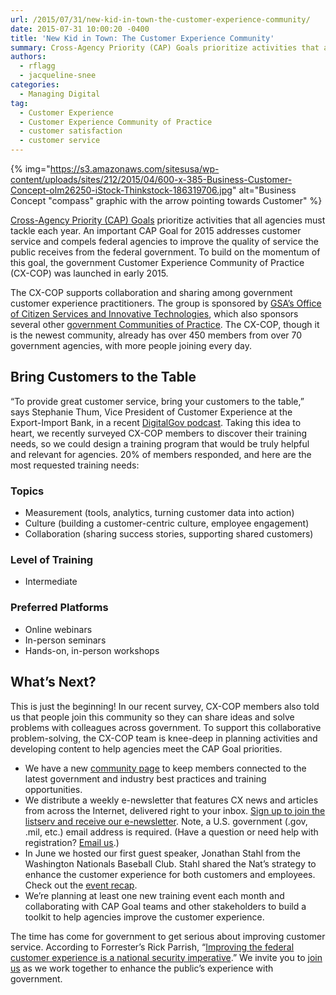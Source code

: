 ```yaml
---
url: /2015/07/31/new-kid-in-town-the-customer-experience-community/
date: 2015-07-31 10:00:20 -0400
title: 'New Kid in Town: The Customer Experience Community'
summary: Cross-Agency Priority (CAP) Goals prioritize activities that all agencies must tackle each year. An important CAP Goal for 2015 addresses customer service and compels federal agencies to improve the quality of service the public receives from the federal government. To build on the momentum of this goal, the government Customer Experience Community of Practice (CX-COP)
authors:
  - rflagg
  - jacqueline-snee
categories:
  - Managing Digital
tag:
  - Customer Experience
  - Customer Experience Community of Practice
  - customer satisfaction
  - customer service
---
```


{% img="https://s3.amazonaws.com/sitesusa/wp-content/uploads/sites/212/2015/04/600-x-385-Business-Customer-Concept-olm26250-iStock-Thinkstock-186319706.jpg" alt="Business Concept "compass" graphic with the arrow pointing towards Customer" %} 

[Cross-Agency Priority (CAP) Goals](http://www.performance.gov/node/3400/view?view=public#overview) prioritize activities that all agencies must tackle each year. An important CAP Goal for 2015 addresses customer service and compels federal agencies to improve the quality of service the public receives from the federal government. To build on the momentum of this goal, the government Customer Experience Community of Practice (CX-COP) was launched in early 2015.

The CX-COP supports collaboration and sharing among government customer experience practitioners. The group is sponsored by [GSA’s Office of Citizen Services and Innovative Technologies](http://www.gsa.gov/portal/category/25729), which also sponsors several other [government Communities of Practice](https://www.WHATEVER/communities/). The CX-COP, though it is the newest community, already has over 450 members from over 70 government agencies, with more people joining every day.

## Bring Customers to the Table

&#8220;To provide great customer service, bring your customers to the table,&#8221; says Stephanie Thum, Vice President of Customer Experience at the Export-Import Bank, in a recent [DigitalGov podcast](https://www.WHATEVER/2015/07/17/digitalgov-podcast-leaders-come-and-go-but-your-customers-will-remain/). Taking this idea to heart, we recently surveyed CX-COP members to discover their training needs, so we could design a training program that would be truly helpful and relevant for agencies. 20% of members responded, and here are the most requested training needs:

### Topics

  * Measurement (tools, analytics, turning customer data into action)
  * Culture (building a customer-centric culture, employee engagement)
  * Collaboration (sharing success stories, supporting shared customers)

### Level of Training

  * Intermediate

### Preferred Platforms

  * Online webinars
  * In-person seminars
  * Hands-on, in-person workshops

## What’s Next?

This is just the beginning! In our recent survey, CX-COP members also told us that people join this community so they can share ideas and solve problems with colleagues across government. To support this collaborative problem-solving, the CX-COP team is knee-deep in planning activities and developing content to help agencies meet the CAP Goal priorities.

  * We have a new [community page](https://www.WHATEVER/communities/customer-experience-community/) to keep members connected to the latest government and industry best practices and training opportunities.
  * We distribute a weekly e-newsletter that features CX news and articles from across the Internet, delivered right to your inbox. [Sign up to join the listserv and receive our e-newsletter](https://docs.google.com/a/gsa.gov/forms/d/1hzJbZChUg2TRLi_MiC4nAbB-HKUOerBF2kL0qO38fPo/viewform). Note, a U.S. government (.gov, .mil, etc.) email address is required. (Have a question or need help with registration? [Email us](mailto:rachel.flagg@gsa.gov).)
  * In June we hosted our first guest speaker, Jonathan Stahl from the Washington Nationals Baseball Club. Stahl shared the Nat’s strategy to enhance the customer experience for both customers and employees. Check out the [event recap](https://www.WHATEVER/2015/07/22/how-the-nationals-customer-experience-principles-can-be-a-home-run-for-agencies/).
  * We’re planning at least one new training event each month and collaborating with CAP Goal teams and other stakeholders to build a toolkit to help agencies improve the customer experience.

The time has come for government to get serious about improving customer service. According to Forrester’s Rick Parrish, “[Improving the federal customer experience is a national security imperative](http://blogs.forrester.com/rick_parrish/14-11-07-improving_the_federal_customer_experience_is_a_national_security_imperative).” We invite you to [join us](https://docs.google.com/a/gsa.gov/forms/d/1hzJbZChUg2TRLi_MiC4nAbB-HKUOerBF2kL0qO38fPo/viewform) as we work together to enhance the public’s experience with government.